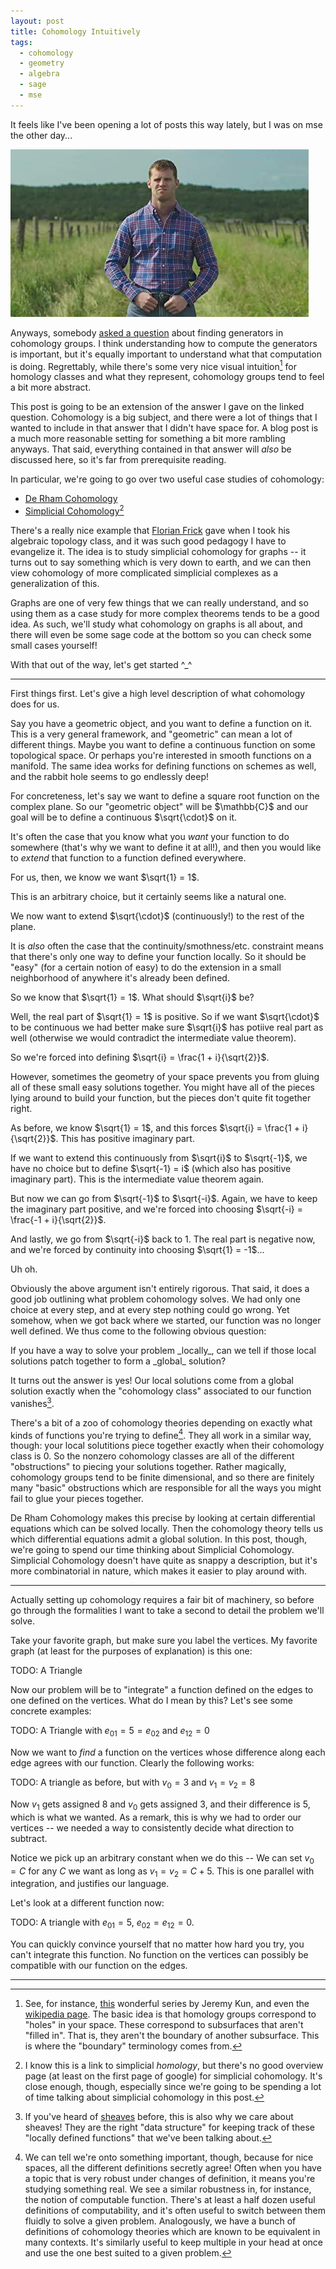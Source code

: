 ```yaml
---
layout: post
title: Cohomology Intuitively
tags:
  - cohomology
  - geometry
  - algebra
  - sage
  - mse
---
```


It feels like I've been opening a lot of posts this way lately, but I was
on mse the other day... 

<img src="/assets/images/cohomology-intuitively/letterkenny.jpg">

Anyways, somebody [asked a question][1] about finding generators
in cohomology groups. I think understanding how to compute the generators
is important, but it's equally important to understand what that computation
is doing. Regrettably, while there's some very nice visual intuition[^1] for 
homology classes and what they represent, cohomology groups tend to feel a bit
more abstract.

[^1]: 
    See, for instance, [this](https://jeremykun.com/2013/04/03/homology-theory-a-primer/) 
    wonderful series by Jeremy Kun, and even the 
    [wikipedia page](https://en.wikipedia.org/wiki/Homology_(mathematics)#Background).
    The basic idea is that homology groups correspond to "holes" in your space.
    These correspond to subsurfaces that aren't "filled in". That is, they
    aren't the boundary of another subsurface. This is where the "boundary"
    terminology comes from.

[1]: https://math.stackexchange.com/q/4011756/655547

This post is going to be an extension of the answer I gave on the linked
question. Cohomology is a big subject, and there were a lot of things that
I wanted to include in that answer that I didn't have space for. A blog post
is a much more reasonable setting for something a bit more rambling anyways.
That said, everything contained in that answer will _also_ be discussed here,
so it's far from prerequisite reading. 

In particular, we're going to go over two useful case studies of cohomology:

 - [De Rham Cohomology][3]
 - [Simplicial Cohomology][4][^2]

[3]: https://en.wikipedia.org/wiki/De_Rham_cohomology
[4]: https://en.wikipedia.org/wiki/Simplicial_homology

[^2]: 
    I know this is a link to simplicial _homology_, but there's no 
    good overview page (at least on the first page of google) for 
    simplicial cohomology. It's close enough, though, especially since
    we're going to be spending a lot of time talking about simplicial
    cohomology in this post.

There's a really nice example that [Florian Frick][2] gave when I took his
algebraic topology class, and it was such good pedagogy I have to evangelize it.
The idea is to study simplicial cohomology for graphs -- it turns out to say
something which is very down to earth, and we can then view cohomology of more
complicated simplicial complexes as a generalization of this.

Graphs are one of very few things that we can really understand, and so using
them as a case study for more complex theorems tends to be a good idea.
As such, we'll study what cohomology on graphs is all about, and there will
even be some sage code at the bottom so you can check some small cases yourself!

[2]: https://www.math.cmu.edu/~ffrick/


With that out of the way, let's get started ^_^

---

First things first. Let's give a high level description of what
cohomology does for us. 

Say you have a geometric object, and you want to define a function 
on it. This is a very general framework, and "geometric" can mean a lot
of different things. Maybe you want to define a continuous function on some
topological space. Or perhaps you're interested in smooth functions on a 
manifold. The same idea works for defining functions on schemes as well,
and the rabbit hole seems to go endlessly deep!

<div class=boxed markdown=1>
  For concreteness, let's say we want to define a square root function
  on the complex plane. So our "geometric object" will be $\mathbb{C}$
  and our goal will be to define a continuous $\sqrt{\cdot}$ on it.
</div>

It's often the case that you know what you _want_ your function to do 
somewhere (that's why we want to define it at all!), and then you would like
to _extend_ that function to a function defined everywhere.

<div class=boxed markdown=1>
  For us, then, we know we want $\sqrt{1} = 1$. 

  This is an arbitrary choice, but it certainly seems like a natural one. 

  We now want to extend $\sqrt{\cdot}$ (continuously!) to the rest of the plane.
</div>

It is _also_ often the case that the continuity/smothness/etc. constraint 
means that there's only one way to define your function locally. So it
should be "easy" (for a certain notion of easy) to do the extension in a small
neighborhood of anywhere it's already been defined.

<div class=boxed markdown=1>
  So we know that $\sqrt{1} = 1$. What should $\sqrt{i}$ be? 

  Well, the real part of $\sqrt{1} = 1$ is positive. So if we want 
  $\sqrt{\cdot}$ to be continuous we had better make sure $\sqrt{i}$ 
  has potiive real part as well 
  (otherwise we would contradict the intermediate value theorem).

  So we're forced into defining $\sqrt{i} = \frac{1 + i}{\sqrt{2}}$.
</div>

However, sometimes the geometry of your space prevents you from gluing all
of these small easy solutions together. You might have all of the pieces lying
around to build your function, but the pieces don't quite fit together right.

<div class=boxed markdown=1>
  As before, we know $\sqrt{1} = 1$, and this forces 
  $\sqrt{i} = \frac{1 + i}{\sqrt{2}}$. This has positive imaginary part.

  If we want to extend this continuously from $\sqrt{i}$ to $\sqrt{-1}$, 
  we have no choice but to define $\sqrt{-1} = i$ 
  (which also has positive imaginary part). 
  This is the intermediate value theorem again.

  But now we can go from $\sqrt{-1}$ to $\sqrt{-i}$. Again, we have to keep
  the imaginary part positive, and we're forced into choosing 
  $\sqrt{-i} = \frac{-1 + i}{\sqrt{2}}$.

  And lastly, we go from $\sqrt{-i}$ back to $1$. The real part is negative 
  now, and we're forced by continuity into choosing $\sqrt{1} = -1$...

  Uh oh.
</div>

Obviously the above argument isn't entirely rigorous. That said, it does a 
good job outlining what problem cohomology solves. We had only one choice
at every step, and at every step nothing could go wrong. Yet somehow, when
we got back where we started, our function was no longer well defined.
We thus come to the following obvious question: 

<div class=boxed markdown=1>
  If you have a way to solve your problem _locally_, can we tell if those local
  solutions patch together to form a _global_ solution?
</div>

It turns out the answer is yes! Our local solutions come from a global
solution exactly when the "cohomology class" associated to our function
vanishes[^3].

[^3]:
    If you've heard of [sheaves](https://en.wikipedia.org/wiki/Sheaf_(mathematics))
    before, this is also why we care about sheaves! They are the right
    "data structure" for keeping track of these "locally defined functions"
    that we've been talking about.

There's a bit of a zoo of cohomology theories depending on exactly what kinds 
of functions you're trying to define[^4]. They all work in a similar way, though:
your local solutitions piece together exactly when their cohomology class is $0$. 
So the nonzero cohomology classes are all of the different "obstructions" to 
piecing your solutions together. Rather magically, cohomology groups tend to 
be finite dimensional, and so there are finitely many "basic" obstructions 
which are responsible for all the ways you might fail to glue your pieces 
together.

[^4]:
    We can tell we're onto something important, though, because for nice
    spaces, all the different definitions secretly agree! Often when you
    have a topic that is very robust under changes of definition, it means
    you're studying something real. We see a similar robustness in, for 
    instance, the notion of computable function. There's at least a half
    dozen useful definitions of computability, and it's often useful to
    switch between them fluidly to solve a given problem. Analogously, we
    have a bunch of definitions of cohomology theories which are known to
    be equivalent in many contexts. It's similarly useful to keep multiple
    in your head at once and use the one best suited to a given problem.

<span class="defn">De Rham Cohomology</span> makes this precise by looking at
certain differential equations which can be solved locally. Then the cohomology
theory tells us which differential equations admit a global solution. In this 
post, though, we're going to spend our time thinking about 
<span class="defn">Simplicial Cohomology</span>. Simplicial Cohomology doesn't
have quite as snappy a description, but it's more combinatorial in nature,
which makes it easier to play around with.

---

Actually setting up cohomology requires a fair bit of machinery, so before
go through the formalities I want to take a second to detail the problem
we'll solve.

Take your favorite graph, but make sure you label the vertices. 
My favorite graph (at least for the purposes of explanation) is this one:

TODO: A Triangle

Now our problem will be to "integrate" a function defined on the edges
to one defined on the vertices. What do I mean by this? Let's see some
concrete examples:

TODO: A Triangle with $e_{01} = 5 = e_{02}$ and $e_{12} = 0$

Now we want to _find_ a function on the vertices whose difference 
along each edge agrees with our function. Clearly the following works:

TODO: A triangle as before, but with $v_0 = 3$ and $v_1 = v_2 = 8$

Now $v_1$ gets assigned $8$ and $v_0$ gets assigned $3$, and
their difference is $5$, which is what we wanted. 
As a remark, this is why we had to order our vertices -- we needed a way to 
consistently decide what direction to subtract.

Notice we pick up an arbitrary constant when we do this -- 
We can set $v_0 = C$ for any $C$ we want as long as $v_1 = v_2 = C+5$.
This is one parallel with integration, and justifies our language.

Let's look at a different function now:

TODO: A triangle with $e_{01} = 5$, $e_{02} = e_{12} = 0$.

You can quickly convince yourself that no matter how hard you try,
you can't integrate this function. No function on the vertices can
possibly be compatible with our function on the edges.



---
